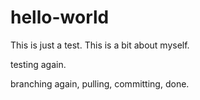 # hello-world
This is just a test.
This is a bit about myself.


testing again.

branching again, pulling, committing, done.
